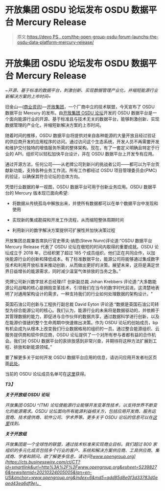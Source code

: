# 开放集团 OSDU 论坛发布 OSDU 数据平台 Mercury Release

> 原文:[https://devo PS . com/the-open-group-osdu-forum-launchs-the-osdu-data-platform-mercury-release/](https://devops.com/the-open-group-osdu-forum-launches-the-osdu-data-platform-mercury-release/)

# 开放集团 OSDU 论坛发布 OSDU 数据平台 Mercury Release

*~开源、基于标准的数据平台，刺激创新、实现数据管理产业化，并缩短能源行业新解决方案的上市时间~*

旧金山—([商业资讯](https://www.businesswire.com/))—[开放集团](https://cts.businesswire.com/ct/CT?id=smartlink&url=http%3A%2F%2Fwww.opengroup.org&esheet=52398276&newsitemid=20210324005005&lan=en-US&anchor=The+Open+Group&index=1&md5=719ec528bcb7fa0d8b97fd5e46dc5897)，一个厂商中立的技术联盟，今天宣布了 OSDU 数据平台 Mercury 的发布。由[开放集团 OSDU 论坛](https://cts.businesswire.com/ct/CT?id=smartlink&url=https%3A%2F%2Fosduforum.org%2F&esheet=52398276&newsitemid=20210324005005&lan=en-US&anchor=The+Open+Group+OSDU%26%238482%3B+Forum&index=2&md5=7306de066fc2c0730edd1ff82c7ddd89)开发的 OSDU 数据平台是一个面向能源行业的开源、基于标准且与技术无关的数据平台，能够刺激创新、实现数据管理的产业化，并缩短新解决方案的上市时间。

随着时间的推移，OSDU 数据平台将提供对来自各种能源的大量开放且经过验证的供应商开发的应用程序的访问。通过访问这个生态系统，开发人员不再需要开发和维护交付独特的增值服务所需的整体架构。现在，有了一套定义明确且特定于行业的 API，组织可以轻松加快平台设计，并在 OSDU 数据平台上开发专有应用。

通过开源方法，任何公司——从老牌公司到新兴的挑战者公司——都可以为平台贡献新功能，支持各种业务工作流。所有工作都经过 OSDU 项目管理委员会(PMC)的验证，以确保其符合论坛的总体方向。

凭借行业数据的单一视图，OSDU 数据平台可用于创新业务应用。OSDU 数据平台的 Mercury 版本现已面向希望:

*   将数据从传统孤岛中解放出来，并使所有数据都可以在单个数据平台中发现和使用

*   实现新的集成勘探和开发工作流程，从而缩短整体周期时间

*   利用新兴的数字解决方案提供可扩展性并加快决策过程

开放集团总裁兼首席执行官史蒂夫·纳恩(Steve Nunn)评论道:“OSDU 数据平台 Mercury Release 代表了 OSDU 论坛在极短的时间内取得的重要成就。OSDU 论坛成立于 2018 年，已经积累了超过 185 个成员组织，他们正在共同合作，以加快能源行业的创新和降低成本。有了标准数据平台，能源公司将能够通过集成数字技术和利用开放标准来推动创新，从而做出更好的决策。展望未来，这将是满足世界日益增长的能源需求，同时减少温室气体排放的当务之急。”

壳牌公司新兴数字技术总经理/IT 创新副总裁 Johan Krebbers 评论道:“大多数能源公司战略的核心是拥抱变革技术，引领我们在当今的数字时代前进。这清楚地表明了对通用架构设计的需求，一种支持我们的行业如何处理数据的架构设计。"

英国石油公司创新与工程执行副总裁 David Eyton 评论道:“数据是英国石油公司转型为综合能源公司的核心。我们认为，能源行业的未来将是数据驱动的，并依赖于其管理数据的能力，即促进与合作伙伴的数据共享，通过数据科学进行创新，以及在能源价值链的整个生命周期中快速做出决策。作为 OSDU 论坛的创始成员，bp 有机会成为从根本上改变我们行业数据格局的组织的一员。通过整合能源组织、云服务提供商和软件供应商，OSDU 论坛提供了一个对所有参与者都有益的合作机会。我们对 OSDU 数据平台的汞排放感到非常兴奋，并期待将这种方法扩展到工程、排放和新能源领域。”

要了解更多关于如何开发 OSDU 数据平台应用的信息，请访问应用开发者社区页面[此处](https://cts.businesswire.com/ct/CT?id=smartlink&url=https%3A%2F%2Fosduforum.org%2Fapplication-development%2Fwhy-build-an-application-on-osdu%2F&esheet=52398276&newsitemid=20210324005005&lan=en-US&anchor=here&index=3&md5=98b52fa874d0f2bba551643de14ad3e2)。

当前的 OSDU 论坛成员名单可在[这里](https://cts.businesswire.com/ct/CT?id=smartlink&url=https%3A%2F%2Fwww.opengroup.org%2Fosdu%2Fcurrent-members&esheet=52398276&newsitemid=20210324005005&lan=en-US&anchor=here&index=4&md5=5ad94a91112e20c200b45027030c470b)获得。

***T3】***

***关于开放组 OSDU 论坛***

*开放集团 OSDU ^(TM) 论坛使能源行业能够开发变革性技术，以支持世界不断变化的能源需求。OSDU 论坛面向所有能源利益相关方，包括应用开发商、服务运营商、技术提供商、软件公司、学术界等。更多关于 OSDU 论坛的信息可以在[这里](https://cts.businesswire.com/ct/CT?id=smartlink&url=http%3A%2F%2Fwww.osduforum.org%2F&esheet=52398276&newsitemid=20210324005005&lan=en-US&anchor=here&index=5&md5=a6972f0a7239335bce6cad4dabeef926)找到。*

***关于开放组***

*开放集团是一个全球性的联盟，通过技术标准来实现商业目标。我们超过 800 家组织的多元化成员包括多个行业的客户、系统和解决方案供应商、工具供应商、集成商、学者和顾问。欲了解更多信息，请访问[www.opengroup.org](https://cts.businesswire.com/ct/CT?id=smartlink&url=http%3A%2F%2Fwww.opengroup.org&esheet=52398276&newsitemid=20210324005005&lan=en-US&anchor=www.opengroup.org&index=6&md5=add85d8e0f3d33783d0eaed43ea6df9e)。*